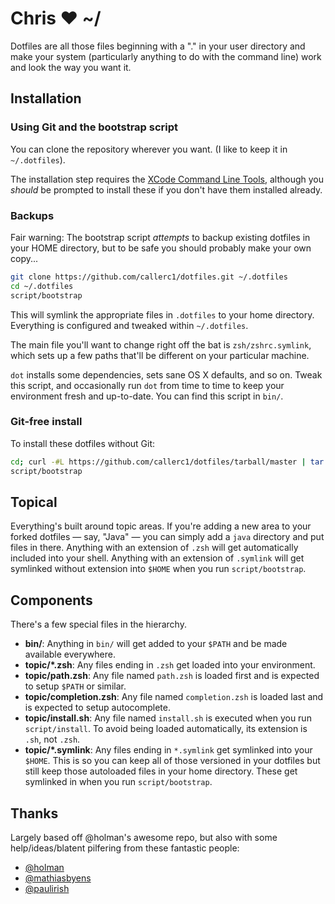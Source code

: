 # Chris ❤ ~/

Dotfiles are all those files beginning with a "." in your user directory and make your system (particularly anything to do with the command line) work and look the way you want it.


## Installation

### Using Git and the bootstrap script
You can clone the repository wherever you want. (I like to keep it in `~/.dotfiles`).

The installation step requires the [XCode Command Line Tools](https://developer.apple.com/downloads), although you *should* be prompted to install these if you don't have them installed already.

### Backups
Fair warning: The bootstrap script *attempts* to backup existing dotfiles in your HOME directory, but to be safe you should probably make your own copy...

```sh
git clone https://github.com/callerc1/dotfiles.git ~/.dotfiles
cd ~/.dotfiles
script/bootstrap
```

This will symlink the appropriate files in `.dotfiles` to your home directory.
Everything is configured and tweaked within `~/.dotfiles`.

The main file you'll want to change right off the bat is `zsh/zshrc.symlink`,
which sets up a few paths that'll be different on your particular machine.

`dot` installs some dependencies, sets sane OS X defaults, and so on.
Tweak this script, and occasionally run `dot` from time to time to keep
your environment fresh and up-to-date. You can find this script in `bin/`.


### Git-free install

To install these dotfiles without Git:

```bash
cd; curl -#L https://github.com/callerc1/dotfiles/tarball/master | tar -xzv --strip-components 1 --exclude={README.md}
script/bootstrap
```


## Topical

Everything's built around topic areas. If you're adding a new area to your
forked dotfiles — say, "Java" — you can simply add a `java` directory and put
files in there. Anything with an extension of `.zsh` will get automatically
included into your shell. Anything with an extension of `.symlink` will get
symlinked without extension into `$HOME` when you run `script/bootstrap`.


## Components

There's a few special files in the hierarchy.

- **bin/**: Anything in `bin/` will get added to your `$PATH` and be made
  available everywhere.
- **topic/\*.zsh**: Any files ending in `.zsh` get loaded into your
  environment.
- **topic/path.zsh**: Any file named `path.zsh` is loaded first and is
  expected to setup `$PATH` or similar.
- **topic/completion.zsh**: Any file named `completion.zsh` is loaded
  last and is expected to setup autocomplete.
- **topic/install.sh**: Any file named `install.sh` is executed when you run `script/install`. To avoid being loaded automatically, its extension is `.sh`, not `.zsh`.
- **topic/\*.symlink**: Any files ending in `*.symlink` get symlinked into
  your `$HOME`. This is so you can keep all of those versioned in your dotfiles
  but still keep those autoloaded files in your home directory. These get
  symlinked in when you run `script/bootstrap`.



## Thanks
Largely based off @holman's awesome repo, but also with some
help/ideas/blatent pilfering from these fantastic people:

- [@holman](https://github.com/holman/dotfiles)
- [@mathiasbyens](https://github.com/mathiasbynens/dotfiles)
- [@paulirish](https://github.com/paulirish/dotfiles)
